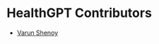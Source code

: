<!--

This source file is part of the Stanford CardinalKit Template Application project

SPDX-FileCopyrightText: 2023 Stanford University

SPDX-License-Identifier: MIT

-->

# HealthGPT Contributors

- [Varun Shenoy](https://varunshenoy.com)
